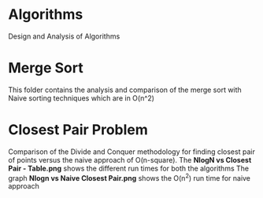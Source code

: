 # Algorithms
Design and Analysis of Algorithms

# Merge Sort
This folder contains the analysis and comparison of the merge sort with 
Naive sorting techniques which are in O(n^2)

# Closest Pair Problem
Comparison of the Divide and Conquer methodology for finding closest pair of points
versus the naive approach of O(n-square).
The **NlogN vs Closest Pair - Table.png** shows the different run times for both the 
algorithms
The graph **Nlogn vs Naive Closest Pair.png** shows the O(n<sup>2</sup>) run time for 
naive approach
